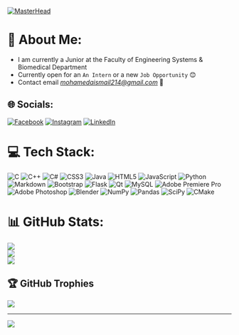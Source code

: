 [![MasterHead](https://res.cloudinary.com/practicaldev/image/fetch/s--a0VqOvf_--/c_imagga_scale,f_auto,fl_progressive,h_420,q_auto,w_1000/https://dev-to-uploads.s3.amazonaws.com/uploads/articles/4a6t7pmm323uaz9rv1rf.png)](https://mohamedaismail.github.io/)

# 💫 About Me:
- I am currently a Junior at the Faculty of Engineering Systems & Biomedical Department <br>
- Currently open for an `An Intern` or a new `Job Opportunity` :blush: <br>
- Contact email *mohamedaismail214@gmail.com* 📩

## 🌐 Socials:
[![Facebook](https://img.shields.io/badge/Facebook-%231877F2.svg?logo=Facebook&logoColor=white)](https://facebook.com/MohamedAIsmail214) [![Instagram](https://img.shields.io/badge/Instagram-%23E4405F.svg?logo=Instagram&logoColor=white)](https://instagram.com/mohamedismail_22) [![LinkedIn](https://img.shields.io/badge/LinkedIn-%230077B5.svg?logo=linkedin&logoColor=white)](https://linkedin.com/in/MohamedAIsmail214) 

# 💻 Tech Stack:
![C](https://img.shields.io/badge/c-%2300599C.svg?style=plastic&logo=c&logoColor=white) ![C++](https://img.shields.io/badge/c++-%2300599C.svg?style=plastic&logo=c%2B%2B&logoColor=white) ![C#](https://img.shields.io/badge/c%23-%23239120.svg?style=plastic&logo=c-sharp&logoColor=white) ![CSS3](https://img.shields.io/badge/css3-%231572B6.svg?style=plastic&logo=css3&logoColor=white) ![Java](https://img.shields.io/badge/java-%23ED8B00.svg?style=plastic&logo=java&logoColor=white) ![HTML5](https://img.shields.io/badge/html5-%23E34F26.svg?style=plastic&logo=html5&logoColor=white) ![JavaScript](https://img.shields.io/badge/javascript-%23323330.svg?style=plastic&logo=javascript&logoColor=%23F7DF1E) ![Python](https://img.shields.io/badge/python-3670A0?style=plastic&logo=python&logoColor=ffdd54) ![Markdown](https://img.shields.io/badge/markdown-%23000000.svg?style=plastic&logo=markdown&logoColor=white) ![Bootstrap](https://img.shields.io/badge/bootstrap-%23563D7C.svg?style=plastic&logo=bootstrap&logoColor=white) ![Flask](https://img.shields.io/badge/flask-%23000.svg?style=plastic&logo=flask&logoColor=white) ![Qt](https://img.shields.io/badge/Qt-%23217346.svg?style=plastic&logo=Qt&logoColor=white) ![MySQL](https://img.shields.io/badge/mysql-%2300f.svg?style=plastic&logo=mysql&logoColor=white) ![Adobe Premiere Pro](https://img.shields.io/badge/Adobe%20Premiere%20Pro-9999FF.svg?style=plastic&logo=Adobe%20Premiere%20Pro&logoColor=white) ![Adobe Photoshop](https://img.shields.io/badge/adobephotoshop-%2331A8FF.svg?style=plastic&logo=adobephotoshop&logoColor=white) ![Blender](https://img.shields.io/badge/blender-%23F5792A.svg?style=plastic&logo=blender&logoColor=white) ![NumPy](https://img.shields.io/badge/numpy-%23013243.svg?style=plastic&logo=numpy&logoColor=white) ![Pandas](https://img.shields.io/badge/pandas-%23150458.svg?style=plastic&logo=pandas&logoColor=white) ![SciPy](https://img.shields.io/badge/SciPy-%230C55A5.svg?style=plastic&logo=scipy&logoColor=%white) ![CMake](https://img.shields.io/badge/CMake-%23008FBA.svg?style=plastic&logo=cmake&logoColor=white)
# 📊 GitHub Stats:
![](https://github-readme-stats.vercel.app/api?username=MohamedAIsmail&theme=dark&hide_border=false&include_all_commits=true&count_private=false)<br/>
![](https://github-readme-streak-stats.herokuapp.com/?user=MohamedAIsmail&theme=dark&hide_border=false)<br/>
![](https://github-readme-stats.vercel.app/api/top-langs/?username=MohamedAIsmail&theme=dark&hide_border=false&include_all_commits=true&count_private=false&layout=compact)

## 🏆 GitHub Trophies
![](https://github-profile-trophy.vercel.app/?username=MohamedAIsmail&theme=radical&no-frame=true&no-bg=false&margin-w=4)

---
[![](https://visitcount.itsvg.in/api?id=MohamedAIsmail&icon=0&color=0)](https://visitcount.itsvg.in)
